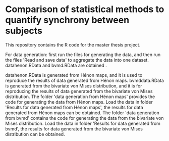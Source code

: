 # Comparison of statistical methods to quantify synchrony between subjects

This repository contains the R code for the master thesis project.

For data generation: first run the files for generating the data, and then run the files 'Read and save data' to aggregate the data into one dataset. datahenon.RData and bvmd.RData are obtained . 

datahenon.RData is generated from Hénon maps, and it is used to reproduce the results of data generated from Hénon maps. 
bvmddata.RData is generated from the bivariate von Mises distribution, and it is for reproducing the results of data generated from the bivariate von Mises distribution. 
The folder 'data generation from Hénon maps' provides the code for generating the data from Hénon maps. Load the data in folder 'Results for data generated from Hénon maps', 
the results for data generated from Hénon maps can be obtained.  The folder 'data generation from bvmd' contains the code for generating the data from the bivariate von Mises distribution. Load the data in folder 'Results for data generated from bvmd', 
the results for data generated from the bivariate von Mises distribution can be obtained.  
